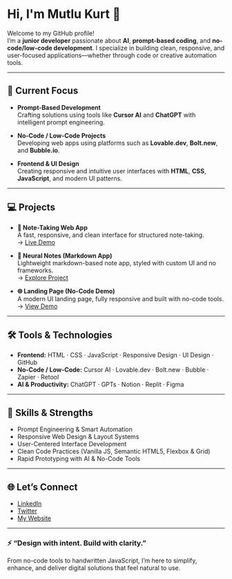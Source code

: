 # Hi, I'm Mutlu Kurt 👋

Welcome to my GitHub profile!  
I’m a **junior developer** passionate about **AI**, **prompt-based coding**, and **no-code/low-code development**. I specialize in building clean, responsive, and user-focused applications—whether through code or creative automation tools.

---

## 🚀 Current Focus

- **Prompt-Based Development**  
  Crafting solutions using tools like **Cursor AI** and **ChatGPT** with intelligent prompt engineering.

- **No-Code / Low-Code Projects**  
  Developing web apps using platforms such as **Lovable.dev**, **Bolt.new**, and **Bubble.io**.

- **Frontend & UI Design**  
  Creating responsive and intuitive user interfaces with **HTML**, **CSS**, **JavaScript**, and modern UI patterns.

---

## 💻 Projects

- **📝 Note-Taking Web App**  
  A fast, responsive, and clean interface for structured note-taking.  
  → [Live Demo](https://github.com/mutlukurt/Note-taking-app)

- **🧠 Neural Notes (Markdown App)**  
  Lightweight markdown-based note app, styled with custom UI and no frameworks.  
  → [Explore Project](https://github.com/mutlukurt/neuralnotes)

- **🌐 Landing Page (No-Code Demo)**  
  A modern UI landing page, fully responsive and built with no-code tools.  
  → [View Demo](https://mutlukurt.github.io/landingpage)

---

## 🛠️ Tools & Technologies

- **Frontend:** HTML · CSS · JavaScript · Responsive Design · UI Design · GitHub  
- **No-Code / Low-Code:** Cursor AI · Lovable.dev · Bolt.new · Bubble · Zapier · Retool  
- **AI & Productivity:** ChatGPT · GPTs · Notion · Replit · Figma

---

## 🎯 Skills & Strengths

- Prompt Engineering & Smart Automation  
- Responsive Web Design & Layout Systems  
- User-Centered Interface Development  
- Clean Code Practices (Vanilla JS, Semantic HTML5, Flexbox & Grid)  
- Rapid Prototyping with AI & No-Code Tools

---

## 🌐 Let’s Connect

- [LinkedIn](https://www.linkedin.com/in/mutlukurt)  
- [Twitter](https://twitter.com/mutlukurtio)  
- [My Website](https://mutlukurt.github.io/)

---

### ⚡ “Design with intent. Build with clarity.”  
From no-code tools to handwritten JavaScript, I’m here to simplify, enhance, and deliver digital solutions that feel natural to use.
